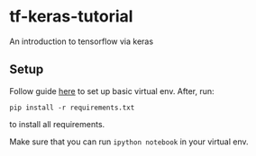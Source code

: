 # tf-keras-tutorial
An introduction to tensorflow via keras

## Setup

Follow guide [here](http://python-guide-pt-br.readthedocs.io/en/latest/dev/virtualenvs/#virtualenv) to set up basic virtual env. After, run:

`pip install -r requirements.txt`

to install all requirements.

Make sure that you can run `ipython notebook` in your virtual env.
